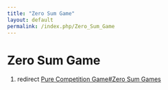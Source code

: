 ```yaml
---
title: "Zero Sum Game"
layout: default
permalink: /index.php/Zero_Sum_Game
---
```


# Zero Sum Game

1. redirect [Pure Competition Game#Zero Sum Games](Pure_Competition_Game#Zero_Sum_Games)